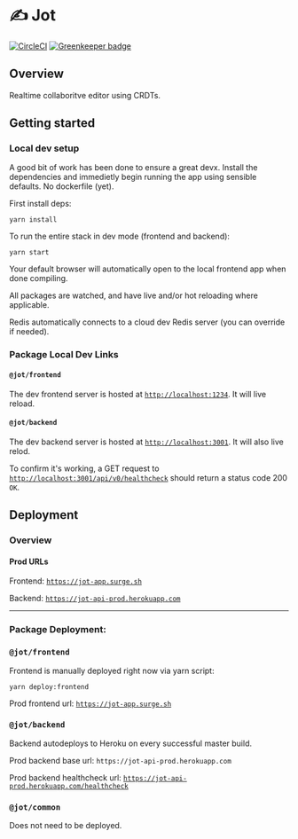 # ✍️ Jot

[![CircleCI](https://circleci.com/gh/johnrjj/jot.svg?style=svg&circle-token=f3d5f772f89eee9e33f32c1c273e7164d3635567)](https://circleci.com/gh/johnrjj/jot) [![Greenkeeper badge](https://badges.greenkeeper.io/johnrjj/jot.svg?token=c7ecb37b97912ada6cb220f095fcf1e64193d4bb32db380702b3cb6e2550ce4e&ts=1540698479566)](https://greenkeeper.io/)

## Overview

Realtime collaboritve editor using CRDTs.

## Getting started

### Local dev setup

A good bit of work has been done to ensure a great devx. Install the dependencies and immedietly begin running the app using sensible defaults. No dockerfile (yet).

First install deps:

```
yarn install
```

To run the entire stack in dev mode (frontend and backend):

```
yarn start
```

Your default browser will automatically open to the local frontend app when done compiling.

All packages are watched, and have live and/or hot reloading where applicable.

Redis automatically connects to a cloud dev Redis server (you can override if needed).

### Package Local Dev Links

#### `@jot/frontend`

The dev frontend server is hosted at [`http://localhost:1234`](http://localhost:1234). It will live reload.

#### `@jot/backend`

The dev backend server is hosted at [`http://localhost:3001`](`http://localhost:3001`). It will also live relod.

To confirm it's working, a GET request to [`http://localhost:3001/api/v0/healthcheck`](http://localhost:3001/api/v0/healthcheck) should return a status code 200 `OK`.

## Deployment

### Overview

#### Prod URLs

Frontend: [`https://jot-app.surge.sh`](https://jot-app.surge.sh)

Backend: [`https://jot-api-prod.herokuapp.com`](https://jot-api-prod.herokuapp.com)

---

### Package Deployment:

### `@jot/frontend`

Frontend is manually deployed right now via yarn script:

```
yarn deploy:frontend
```

Prod frontend url: [`https://jot-app.surge.sh`](https://jot-app.surge.sh)

### `@jot/backend`

Backend autodeploys to Heroku on every successful master build.

Prod backend base url: `https://jot-api-prod.herokuapp.com`

Prod backend healthcheck url: [`https://jot-api-prod.herokuapp.com/healthcheck`](https://jot-api-prod.herokuapp.com/healthcheck)

### `@jot/common`

Does not need to be deployed.

